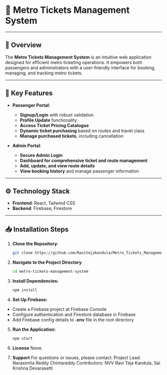 # 🚆 Metro Tickets Management System

---

## 🌟 Overview
The **Metro Tickets Management System** is an intuitive web application designed for efficient metro ticketing operations. It empowers both passengers and administrators with a user-friendly interface for booking, managing, and tracking metro tickets.

---

## 🔑 Key Features
- **Passenger Portal**:
  - **Signup/Login** with robust validation
  - **Profile Update** functionality
  - **Access Ticket Pricing Catalogue**
  - **Dynamic ticket purchasing** based on routes and travel class
  - **Manage purchased tickets**, including cancellation
  
- **Admin Portal**:
  - **Secure Admin Login**
  - **Dashboard for comprehensive ticket and route management**
  - **Add, update, and view route details**
  - **View booking history** and manage passenger information

---

## ⚙️ Technology Stack
- **Frontend**: React, Tailwind CSS
- **Backend**: Firebase, Firestore

---

## 📥 Installation Steps

1. **Clone the Repository**:
   ```bash
   git clone https://github.com/Ravitejakandula/Metro_Tickets_Management_system.git


2. **Navigate to the Project Directory**
    ```bash 
    cd metro-tickets-management-system
    
3. **Install Dependencies:**
    ```bash
    npm install
4. **Set Up Firebase:**
- Create a Firebase project at Firebase Console
- Configure authentication and Firestore database in Firebase
- Add Firebase config details to **.env**  file in the root directory

5. **Run the Application:**
    ```bash
    npm start

6. **License**
    None.

7. **Support**
    For questions or issues, please contact:
Project Lead: Narasimha Reddy Chintareddy
Contributors: NVV Ravi Teja Kandula, Sai Krishna Devarasetti
